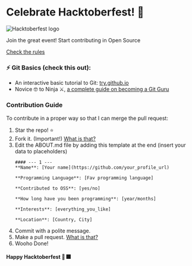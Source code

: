 # Celebrate Hacktoberfest! :tada:

![Hacktoberfest logo](https://hacktoberfest.digitalocean.com/assets/logo-hf19-full-10f3c000cea930c76acc1dedc516ea7118b95353220869a3051848e45ff1d656.svg)

Join the great event! Start contributing in Open Source

[Check the rules](https://hacktoberfest.digitalocean.com/)

### ⚡️ Git Basics (check this out):

- An interactive basic tutorial to Git: [try.github.io](https://try.github.io)
- Novice 🤓 to Ninja ⚔, [a complete guide on becoming a Git Guru](https://www.atlassian.com/git/tutorials)

### Contribution Guide

To contribute in a proper way so that I can merge the pull request:

1. Star the repo! :star:
2. Fork it. (Important!) [What is that?](https://help.github.com/articles/fork-a-repo/)
3. Edit the ABOUT.md file by adding this template at the end (insert your data to placeholders)
    ```
    #### --- 1 ---
    **Name**: [Your name](https://github.com/your_profile_url)

    **Programming Language**: [Fav programming language]

    **Contributed to OSS**: [yes/no]

    **How long have you been programming**: [year/months]

    **Interests**: [everything_you_like]

    **Location**: [Country, City]
    ```
4. Commit with a polite message.
5. Make a pull request. [What is that?](https://help.github.com/articles/creating-a-pull-request-from-a-fork/)
6. Wooho Done!


#### Happy Hacktoberfest :tada: :fireworks:
